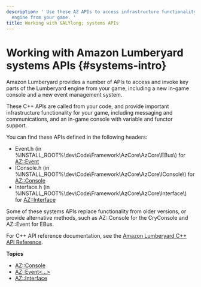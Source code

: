 ```yaml
---
description: ' Use these AZ APIs to access infrastructure functionality in the &ALYlong;
  engine from your game. '
title: Working with &ALYlong; systems APIs
---
```

# Working with Amazon Lumberyard systems APIs {#systems-intro}

Amazon Lumberyard provides a number of APIs to access and invoke key parts of the Lumberyard engine from your game, including a new in\-game console and a new event management system\.

These C\+\+ APIs are called from your code, and provide important infrastructure functionality for your game, including messaging and communications, and an in\-game console with variable and functor support\.

You can find these APIs defined in the following headers:
+ Event\.h \(in %INSTALL\_ROOT%\\dev\\Code\\Framework\\AzCore\\AzCore\\EBus\\\) for [AZ::Event](/docs/userguide/az-event.md)
+ IConsole\.h \(in %INSTALL\_ROOT%\\dev\\Code\\Framework\\AzCore\\AzCore\\IConsole\\\) for [AZ::Console](/docs/userguide/az-console.md)
+ Interface\.h \(in %INSTALL\_ROOT%\\dev\\Code\\Framework\\AzCore\\AzCore\\Interface\\\) for [AZ::Interface](/docs/userguide/az-interface.md)

Some of these systems APIs replace functionality from older versions, or provide alternative methods, such as AZ::Console for the CryConsole and AZ::Event for EBus\.

For C\+\+ API reference documentation, see the [Amazon Lumberyard C\+\+ API Reference](https://docs.aws.amazon.com/lumberyard/latest/apireference/)\.

**Topics**
+ [AZ::Console](/docs/userguide/az-console.md)
+ [AZ::Event<\.\.\.>](/docs/userguide/az-event.md)
+ [AZ::Interface<T>](/docs/userguide/az-interface.md)